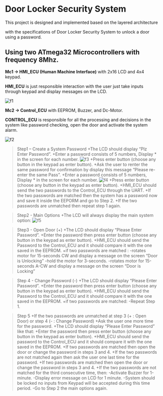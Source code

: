 # Door Locker Security System
This project is designed and implemented based on the layered architecture

with the specifications of Door Locker Security System  to unlock a door using a password.

## Using two ATmega32 Microcontrollers with frequency 8Mhz.

**Mc1 → HMI_ECU (Human Machine Interface)** with 2x16 LCD and 4x4 keypad.

**HMI_ECU** is just responsible interaction with the user just take inputs through keypad and display messages on the LCD.

![f1](https://github.com/Marcoyacoub01/Door_Locker_Security_System/assets/118049131/3d5065d6-adcb-4bc1-8ed1-f35e3e9efaf5)

**Mc2 → Control_ECU** with EEPROM, Buzzer, and Dc-Motor.

**CONTROL_ECU** is responsible for all the processing and decisions in the system like password checking, open the door and activate the system alarm.

![f2](https://github.com/Marcoyacoub01/Door_Locker_Security_System/assets/118049131/bb462e13-fa27-4e16-b759-eda887c2100d)

>Step1 – Create a System Password
+The LCD should display “Plz Enter Password”.
+Enter a password consists of 5 numbers, Display * in the screen for each number.
![f3](https://github.com/Marcoyacoub01/Door_Locker_Security_System/assets/118049131/e89a0e3d-602a-4a95-9b6c-e421b46600a0)
+Press enter button (choose any button in the keypad as enter button).
+Ask the user to renter the same password for confirmation by display this message “Please re-enter the same Pass”.
+Enter a password consists of 5 numbers, Display * in the screen for each number.
![f4](https://github.com/Marcoyacoub01/Door_Locker_Security_System/assets/118049131/36da1589-00b8-467e-b2ac-e48d1eea193c)
+Press enter button (choose any button in the keypad as enter button).
+HMI_ECU should send the two passwords to the Control_ECU through the UART.
+If the two passwords are matched then the system has a password now and save it inside the EEPORM and go to Step 2.
+If the two passwords are unmatched then repeat step 1 again.

> Step2 - Main Options
+The LCD will always display the main system option:
![f5](https://github.com/Marcoyacoub01/Door_Locker_Security_System/assets/118049131/52117204-d3e4-43ab-9a73-fa402844abeb)

> Step3 - Open Door (+)
+The LCD should display “Please Enter Password”.
+Enter the password then press enter button (choose any button in the keypad as enter button).
+HMI_ECU should send the Password to the Control_ECU and it should compare it with the one saved in the EEPROM.
+if two passwords are matched :
   -rotates motor for 15-seconds CW and display a message on the screen “Door is Unlocking”
   -hold the motor for 3-seconds.
   -rotates motor for 15-seconds A-CW and display a message on the screen “Door is Locking”

> Step 4 - Change Password (-)
+The LCD should display “Please Enter Password”.
+Enter the password then press enter button (choose any button in the keypad as enter button).
+HMI_ECU should send the Password to the Control_ECU and it should compare it with the one saved in the EEPROM.
+if two passwords are matched:
  -Repeat Step 1.

> Step 5
+If the two passwords are unmatched at step 3 (+ : Open Door) or step 4 (- : Change Password)
+Ask the user one more time for the password.
+The LCD should display “Please Enter Password” like that:
+Enter the password then press enter button (choose any button in the keypad as enter button).
+HMI_ECU should send the password to the Control_ECU and it should compare it with the one saved in the EEPROM.
+If two passwords are matched then open the door or change the password in steps 3 and 4.
+If the two passwords are not matched again then ask the user one last time for the password.
+If two passwords are matched then open the door or change the password in steps 3 and 4.
+If the two passwords are not matched for the third consecutive time, then:
  -Activate Buzzer for 1-minute.
  -Display error message on LCD for 1 minute.
  -System should be locked no inputs from Keypad will be accepted during this time period.
  -Go to Step 2 the main options again.



